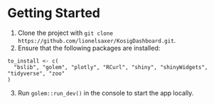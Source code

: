 # Getting Started

1. Clone the project with `git clone https://github.com/lionelsaxer/KosigDashboard.git`.
2. Ensure that the following packages are installed:
```
to_install <- c(
  "bslib", "golem", "plotly", "RCurl", "shiny", "shinyWidgets", "tidyverse", "zoo"
)
```
3. Run `golem::run_dev()` in the console to start the app locally.
